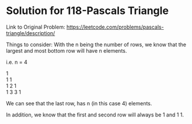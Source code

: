# Solution for 118-Pascals Triangle
Link to Original Problem: https://leetcode.com/problems/pascals-triangle/description/

Things to consider: 
With the n being the number of rows, we know that the largest and most bottom row
will have n elements. 

i.e.
n = 4

1 <br>
1 1 <br>
1 2 1 <br>
1 3 3 1 <br>

We can see that the last row, has n (in this case 4) elements.

In addition, we know that the first and second row will always be 1 and 1 1. 

